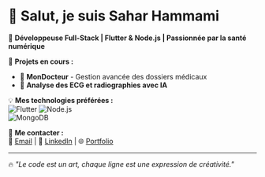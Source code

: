 # 👋 Salut, je suis Sahar Hammami  

🎯 **Développeuse Full-Stack | Flutter & Node.js | Passionnée par la santé numérique**  

🚀 **Projets en cours :**  
- 📌 **MonDocteur** - Gestion avancée des dossiers médicaux  
- 🏥 **Analyse des ECG et radiographies avec IA**  

💡 **Mes technologies préférées :**  
![Flutter](https://img.shields.io/badge/Flutter-02569B?style=flat&logo=flutter&logoColor=white) 
![Node.js](https://img.shields.io/badge/Node.js-339933?style=flat&logo=node.js&logoColor=white)  
![MongoDB](https://img.shields.io/badge/MongoDB-4EA94B?style=flat&logo=mongodb&logoColor=white)  

💬 **Me contacter :**  
📧 [Email](mailto:ton-email@gmail.com) | 💼 [LinkedIn](https://linkedin.com/in/ton-profil) | 🌐 [Portfolio](https://ton-portfolio.com)  

---
🔥 _"Le code est un art, chaque ligne est une expression de créativité."_  
